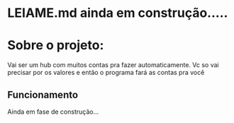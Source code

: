 # LEIAME.md ainda em construção.....

# Sobre o projeto:
Vai ser um hub com muitos contas pra fazer automaticamente.
Vc so vai precisar por os valores e então o programa fará as contas pra você

## Funcionamento
Ainda em fase de construção...
